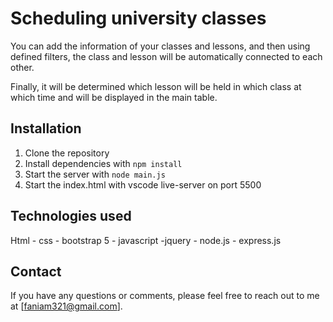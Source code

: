 # Scheduling university classes

You can add the information of your classes and lessons, and then using defined filters, the class and lesson will be automatically connected to each other.

Finally, it will be determined which lesson will be held in which class at which time and will be displayed in the main table.

## Installation

1. Clone the repository
2. Install dependencies with `npm install`
3. Start the server with `node main.js`
4. Start the index.html with vscode live-server on port 5500

## Technologies used

Html - css - bootstrap 5 - javascript -jquery - node.js - express.js

## Contact

If you have any questions or comments, please feel free to reach out to me at [faniam321@gmail.com].
